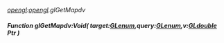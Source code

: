 _[opengl](../../modules/opengl/opengl-module.md):[opengl](../../modules/opengl/opengl-module.md).glGetMapdv_
##### Function glGetMapdv:Void( target:[GLenum](../../modules/opengl/opengl-glenum.md),query:[GLenum](../../modules/opengl/opengl-glenum.md),v:[GLdouble](../../modules/opengl/opengl-gldouble.md) Ptr )
